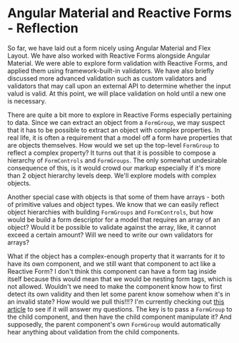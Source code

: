 # Angular Material and Reactive Forms - Reflection

So far, we have laid out a form nicely using Angular Material and Flex Layout. We have also worked with Reactive Forms alongside Angular Material. We were able to
explore form validation with Reactive Forms, and applied them using framework-built-in validators. We have also briefly discussed more advanced validation such as
custom validators and validators that may call upon an external API to determine whether the input valud is valid. At this point, we will place validation on hold
until a new one is necessary.

There are quite a bit more to explore in Reactive Forms especially pertaining to data. Since we can extract an object from a `FormGroup`, we may suspect that it
has to be possible to extract an object with complex properties. In real life, it is often a requirement that a model off a form have properties that are objects
themselves. How would we set up the top-level `FormGroup` to reflect a complex property? It turns out that it is possible to compose a hierarchy of `FormControls`
and `FormGroups`. The only somewhat undesirable consequence of this, is it would crowd our markup especially if it's more than 2 object hierarchy levels deep.
We'll explore models with complex objects.

Another special case with objects is that some of them have arrays - both of primitive values and object types. We know that we can easily reflect object hierarchies
with building `FormGroups` and `FormControls`, but how would be build a form descriptor for a model that requires an array of an object? Would it be possible to
validate against the array, like, it cannot exceed a certain amount? Will we need to write our own validators for arrays?

What if the object has a complex-enough property that it warrants for it to have its own component, and we still want that component to act like a Reactive Form?
I don't think this component can have a form tag inside itself because this would mean that we would be nesting form tags, which is not allowed. Wouldn't we need
to make the component know how to first detect its own validity and then let some parent know somehow when it's in an invalid state? How would we pull this!!!?
I'm currently checking out [this article](https://itnext.io/partial-reactive-form-with-angular-components-443ca06d8419) to see if it will answer my questions.
The key is to pass a `FormGroup` to the child component, and then have the child component manipulate it? And supposedly, the parent component's own `FormGroup`
would automatically hear anything about validation from the child components.
